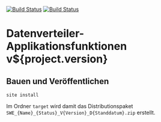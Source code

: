 [![Build Status](https://travis-ci.org/datenverteiler/de.bsvrz.dav.daf.svg?branch=develop)](https://travis-ci.org/datenverteiler/de.bsvrz.dav.daf)
[![Build Status](https://api.bintray.com/packages/datenverteiler/maven/de.bsvrz.dav.daf/images/download.svg)](https://bintray.com/datenverteiler/maven/de.bsvrz.dav.daf)

Datenverteiler-Applikationsfunktionen v${project.version}
=============================================


Bauen und Veröffentlichen
-------------------------

    site install

Im Ordner `target` wird damit das Distributionspaket
`SWE_{Name}_{Status}_V{Version}_D{Standdatum}.zip` erstellt.
